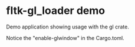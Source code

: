 # fltk-gl_loader demo
Demo application showing usage with the gl crate.

Notice the "enable-glwindow" in the Cargo.toml.
